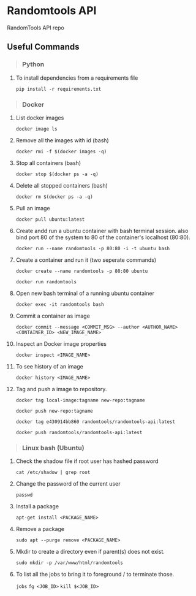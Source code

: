 # Randomtools API

RandomTools API repo

## Useful Commands

> ### Python

1. To install dependencies from a requirements file

   `pip install -r requirements.txt`

> ### Docker

1. List docker images

   `docker image ls`

2. Remove all the images with id (bash)

   `docker rmi -f $(docker images -q)`

3. Stop all containers (bash)

   `docker stop $(docker ps -a -q)`

4. Delete all stopped containers (bash)

   `docker rm $(docker ps -a -q)`

5. Pull an image

   `docker pull ubuntu:latest`

6. Create andd run a ubuntu container with bash terminal session. also bind port 80 of the system to 80 of the container's localhost (80:80).

   `docker run --name randomtools -p 80:80 -i -t ubuntu bash`

7. Create a container and run it (two seperate commands)

   `docker create --name randomtools -p 80:80 ubuntu`

   `docker run randomtools`

8. Open new bash terminal of a running ubuntu container

   `docker exec -it randomtools bash`

9. Commit a container as image

   `docker commit --message <COMMIT_MSG> --author <AUTHOR_NAME> <CONTAINER_ID> <NEW_IMAGE_NAME>`

10. Inspect an Docker image properties

    `docker inspect <IMAGE_NAME>`

11. To see history of an image

    `docker history <IMAGE_NAME>`

12. Tag and push a image to repository.

    `docker tag local-image:tagname new-repo:tagname`

    `docker push new-repo:tagname`

    `docker tag e430914bb860 randomtools/randomtools-api:latest`

    `docker push randomtools/randomtools-api:latest`

> ### Linux bash (Ubuntu)

1. Check the shadow file if root user has hashed password

   `cat /etc/shadow | grep root`

2. Change the password of the current user

   `passwd`

3. Install a package

   `apt-get install <PACKAGE_NAME>`

4. Remove a package

   `sudo apt --purge remove <PACKAGE_NAME>`

5. Mkdir to create a directory even if parent(s) does not exist.

   `sudo mkdir -p /var/www/html/randomtools`

6. To list all the jobs to bring it to foreground / to terminate those.

   `jobs`
   `fg <JOB_ID>`
   `kill $<JOB_ID>`
